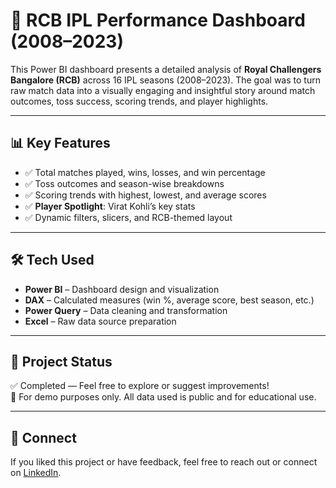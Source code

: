 # 🏏 RCB IPL Performance Dashboard (2008–2023)

This Power BI dashboard presents a detailed analysis of **Royal Challengers Bangalore (RCB)** across 16 IPL seasons (2008–2023). The goal was to turn raw match data into a visually engaging and insightful story around match outcomes, toss success, scoring trends, and player highlights.

---

## 📊 Key Features

- ✅ Total matches played, wins, losses, and win percentage  
- ✅ Toss outcomes and season-wise breakdowns  
- ✅ Scoring trends with highest, lowest, and average scores  
- ✅ **Player Spotlight**: Virat Kohli’s key stats  
- ✅ Dynamic filters, slicers, and RCB-themed layout

---

## 🛠 Tech Used

- **Power BI** – Dashboard design and visualization  
- **DAX** – Calculated measures (win %, average score, best season, etc.)  
- **Power Query** – Data cleaning and transformation  
- **Excel** – Raw data source preparation

---

## 🔗 Project Status

✅ Completed — Feel free to explore or suggest improvements!  
📂 For demo purposes only. All data used is public and for educational use.

---

## 🙌 Connect

If you liked this project or have feedback, feel free to reach out or connect on [LinkedIn](https://www.linkedin.com/in/uday2003).


